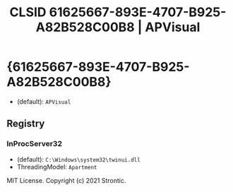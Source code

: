 ﻿---
title: "CLSID 61625667-893E-4707-B925-A82B528C00B8 | APVisual"
excerpt: What is COM-Object CLSID 61625667-893E-4707-B925-A82B528C00B8?
---

# {61625667-893E-4707-B925-A82B528C00B8}

* (default): `APVisual`

## Registry


### InProcServer32

* (default): `C:\Windows\system32\twinui.dll`
* ThreadingModel: `Apartment`

MIT License. Copyright (c) 2021 Strontic.


